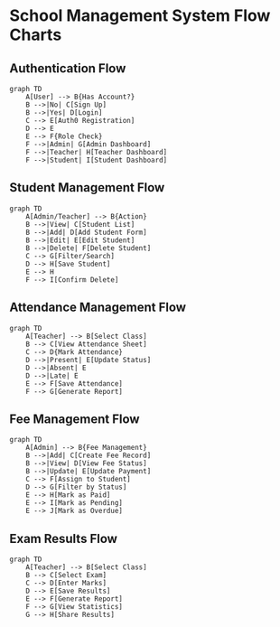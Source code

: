 # School Management System Flow Charts

## Authentication Flow
```mermaid
graph TD
    A[User] --> B{Has Account?}
    B -->|No| C[Sign Up]
    B -->|Yes| D[Login]
    C --> E[Auth0 Registration]
    D --> E
    E --> F{Role Check}
    F -->|Admin| G[Admin Dashboard]
    F -->|Teacher| H[Teacher Dashboard]
    F -->|Student| I[Student Dashboard]
```

## Student Management Flow
```mermaid
graph TD
    A[Admin/Teacher] --> B{Action}
    B -->|View| C[Student List]
    B -->|Add| D[Add Student Form]
    B -->|Edit| E[Edit Student]
    B -->|Delete| F[Delete Student]
    C --> G[Filter/Search]
    D --> H[Save Student]
    E --> H
    F --> I[Confirm Delete]
```

## Attendance Management Flow
```mermaid
graph TD
    A[Teacher] --> B[Select Class]
    B --> C[View Attendance Sheet]
    C --> D{Mark Attendance}
    D -->|Present| E[Update Status]
    D -->|Absent| E
    D -->|Late| E
    E --> F[Save Attendance]
    F --> G[Generate Report]
```

## Fee Management Flow
```mermaid
graph TD
    A[Admin] --> B{Fee Management}
    B -->|Add| C[Create Fee Record]
    B -->|View| D[View Fee Status]
    B -->|Update| E[Update Payment]
    C --> F[Assign to Student]
    D --> G[Filter by Status]
    E --> H[Mark as Paid]
    E --> I[Mark as Pending]
    E --> J[Mark as Overdue]
```

## Exam Results Flow
```mermaid
graph TD
    A[Teacher] --> B[Select Class]
    B --> C[Select Exam]
    C --> D[Enter Marks]
    D --> E[Save Results]
    E --> F[Generate Report]
    F --> G[View Statistics]
    G --> H[Share Results]
```
